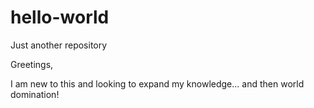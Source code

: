 # hello-world
Just another repository

Greetings,

I am new to this and looking to expand my knowledge... and then world domination!

